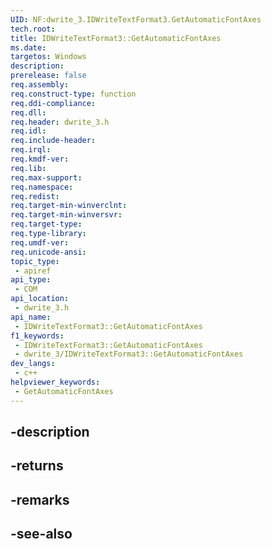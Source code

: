 ```yaml
---
UID: NF:dwrite_3.IDWriteTextFormat3.GetAutomaticFontAxes
tech.root: 
title: IDWriteTextFormat3::GetAutomaticFontAxes
ms.date: 
targetos: Windows
description: 
prerelease: false
req.assembly: 
req.construct-type: function
req.ddi-compliance: 
req.dll: 
req.header: dwrite_3.h
req.idl: 
req.include-header: 
req.irql: 
req.kmdf-ver: 
req.lib: 
req.max-support: 
req.namespace: 
req.redist: 
req.target-min-winverclnt: 
req.target-min-winversvr: 
req.target-type: 
req.type-library: 
req.umdf-ver: 
req.unicode-ansi: 
topic_type:
 - apiref
api_type:
 - COM
api_location:
 - dwrite_3.h
api_name:
 - IDWriteTextFormat3::GetAutomaticFontAxes
f1_keywords:
 - IDWriteTextFormat3::GetAutomaticFontAxes
 - dwrite_3/IDWriteTextFormat3::GetAutomaticFontAxes
dev_langs:
 - c++
helpviewer_keywords:
 - GetAutomaticFontAxes
---
```


## -description

## -returns

## -remarks

## -see-also

